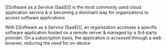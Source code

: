 [[Software as a Service (SaaS)]] is the most commonly used cloud application service & is becoming a dominant way for organizations to access software applications

With [[Software as a Service (SaaS)]], an organization accesses a specific software application hosted on a remote server & managed by a 3rd-party provider. On a subscription basis, the application is accessed through a web browser, reducing the need for on-device